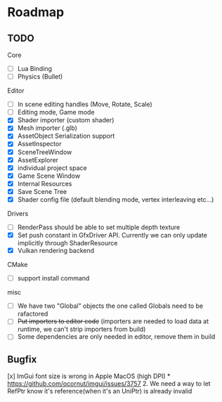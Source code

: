 # Roadmap

## TODO
Core
- [ ] Lua Binding
- [ ] Physics (Bullet)

Editor
- [ ] In scene editing handles (Move, Rotate, Scale)
- [ ] Editing mode, Game mode
- [x] Shader importer (custom shader)
- [x] Mesh importer (.glb)
- [x] AssetObject Serialization support
- [x] AssetInspector
- [x] SceneTreeWindow
- [x] AssetExplorer
- [x] individual project space
- [x] Game Scene Window
- [x] Internal Resources
- [x] Save Scene Tree
- [x] Shader config file (default blending mode, vertex interleaving etc...)

Drivers
- [ ] RenderPass should be able to set multiple depth texture
- [x] Set push constant in GfxDriver API. Currently we can only update implicitly through ShaderResource
- [x] Vulkan rendering backend

CMake
- [ ] support install command

misc
- [ ] We have two "Global" objects the one called Globals need to be rafactored
- [ ] ~~Put importers to editor code~~ (importers are needed to load data at runtime, we can't strip importers from build)
- [ ] Some dependencies are only needed in editor, remove them in build

## Bugfix
[x] ImGui font size is wrong in Apple MacOS (high DPI)
    * https://github.com/ocornut/imgui/issues/3757
    2. We need a way to let RefPtr know it's reference(when it's an UniPtr) is already invalid


